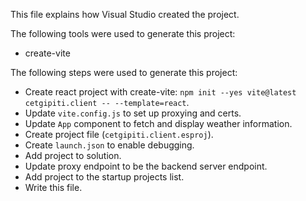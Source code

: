 This file explains how Visual Studio created the project.

The following tools were used to generate this project:
- create-vite

The following steps were used to generate this project:
- Create react project with create-vite: `npm init --yes vite@latest cetgipiti.client -- --template=react`.
- Update `vite.config.js` to set up proxying and certs.
- Update `App` component to fetch and display weather information.
- Create project file (`cetgipiti.client.esproj`).
- Create `launch.json` to enable debugging.
- Add project to solution.
- Update proxy endpoint to be the backend server endpoint.
- Add project to the startup projects list.
- Write this file.
